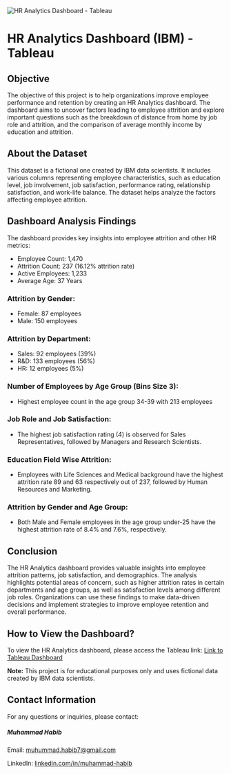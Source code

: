 ![HR Analytics Dashboard - Tableau](https://github.com/muhummad-habib/DataAnalytics-Profile/assets/121312917/bb6c22ee-5a03-4af8-bb20-108cac1af2b6)


# HR Analytics Dashboard (IBM) - Tableau

## Objective
The objective of this project is to help organizations improve employee performance and retention by creating an HR Analytics dashboard. The dashboard aims to uncover factors leading to employee attrition and explore important questions such as the breakdown of distance from home by job role and attrition, and the comparison of average monthly income by education and attrition.

## About the Dataset
This dataset is a fictional one created by IBM data scientists. It includes various columns representing employee characteristics, such as education level, job involvement, job satisfaction, performance rating, relationship satisfaction, and work-life balance. The dataset helps analyze the factors affecting employee attrition.

## Dashboard Analysis Findings
The dashboard provides key insights into employee attrition and other HR metrics:

- Employee Count: 1,470
- Attrition Count: 237 (16.12% attrition rate)
- Active Employees: 1,233
- Average Age: 37 Years

### Attrition by Gender:
- Female: 87 employees
- Male: 150 employees

### Attrition by Department:
- Sales: 92 employees (39%)
- R&D: 133 employees (56%)
- HR: 12 employees (5%)

### Number of Employees by Age Group (Bins Size 3):

- Highest employee count in the age group 34-39 with 213 employees

### Job Role and Job Satisfaction:
- The highest job satisfaction rating (4) is observed for Sales Representatives, followed by Managers and Research Scientists.

### Education Field Wise Attrition:
- Employees with Life Sciences and Medical background have the highest attrition rate 89 and 63 respectively out of 237, followed by Human Resources and Marketing.

### Attrition by Gender and Age Group:
- Both Male and Female employees in the age group under-25 have the highest attrition rate of 8.4% and 7.6%, respectively.

## Conclusion
The HR Analytics dashboard provides valuable insights into employee attrition patterns, job satisfaction, and demographics. The analysis highlights potential areas of concern, such as higher attrition rates in certain departments and age groups, as well as satisfaction levels among different job roles. Organizations can use these findings to make data-driven decisions and implement strategies to improve employee retention and overall performance.

## How to View the Dashboard?
To view the HR Analytics dashboard, please access the Tableau link: [Link to Tableau Dashboard]([insert_link_here](https://public.tableau.com/app/profile/muhammad.habib1751/viz/HRInsightsDashboard/HRAnalyticsDashboard))


**Note:** This project is for educational purposes only and uses fictional data created by IBM data scientists.


## Contact Information

For any questions or inquiries, please contact:

##### Muhammad Habib

Email: [muhummad.habib7@gmail.com](muhummad.habib7@gmail.com)

LinkedIn: [linkedin.com/in/muhammad-habib](https://www.linkedin.com/in/muhammad-habib)
